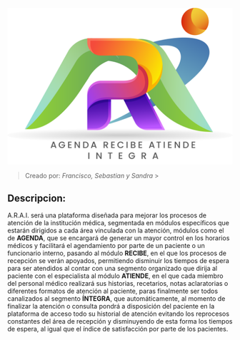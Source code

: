  ![LogoARAI](https://github.com/adolinar123/ARAI/blob/main/Images/logoARAI.png)
> Creado por: *Francisco, Sebastian y Sandra* >
## Descripcion:
A.R.A.I.  será una plataforma diseñada para mejorar los procesos de atención de la institución médica, segmentada en módulos específicos que estarán dirigidos a cada área vinculada con la atención, módulos como el de **AGENDA**, que se encargará de generar un mayor control en los horarios médicos y facilitará el agendamiento por parte de un paciente  o un funcionario interno, pasando al módulo **RECIBE**, en el que los procesos de recepción se verán apoyados, permitiendo disminuir los tiempos de espera para ser atendidos al contar con una segmento organizado que dirija al paciente con el especialista al módulo **ATIENDE**, en el que cada miembro del personal médico realizará sus historias, recetarios, notas aclaratorias o diferentes formatos de atención al paciente, paras finalmente ser todos canalizados al segmento **ÍNTEGRA**, que automáticamente, al momento de finalizar la atención o consulta pondrá a disposición del paciente en la plataforma de acceso todo su historial de atención evitando los reprocesos constantes del área de recepción y disminuyendo de esta forma los tiempos de espera, al igual que el  índice de satisfacción por parte de los pacientes.
